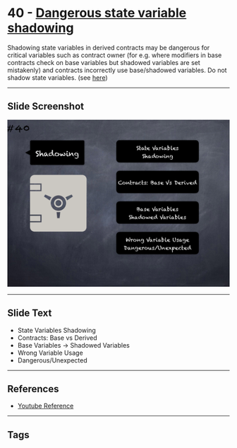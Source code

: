 # 40 - [Dangerous state variable shadowing](Dangerous%20state%20variable%20shadowing.md)
Shadowing state variables in derived contracts may be dangerous for critical variables such as contract owner (for e.g. where modifiers in base contracts check on base variables but shadowed variables are set mistakenly) and contracts incorrectly use base/shadowed variables. Do not shadow state variables. (see [here](https://swcregistry.io/docs/SWC-119))
___
## Slide Screenshot
![040.png](../../images/4.Pitfalls%20and%20Best%20Practices%20101/040.png)
___
## Slide Text
- State Variables Shadowing
- Contracts: Base vs Derived
- Base Variables -> Shadowed Variables
- Wrong Variable Usage
- Dangerous/Unexpected
___
## References
- [Youtube Reference](https://youtu.be/fgXuHaZDenU?t=1477)
___
## Tags